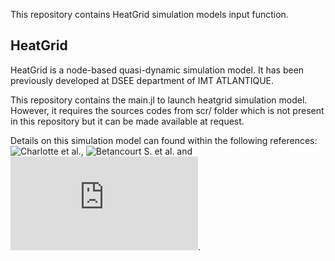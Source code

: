 This repository contains HeatGrid simulation models input function.

## HeatGrid

HeatGrid is a node-based quasi-dynamic simulation model. It has been previously developed at DSEE department of IMT ATLANTIQUE.

This repository contains the main.jl to launch heatgrid simulation model. However, it requires the sources codes from scr/ folder which is not present in this repository but it can be made available at request.

Details on this simulation model can found within the following references: ![Charlotte et al.](https://www.researchgate.net/publication/281533910_Integrated_models_for_evaluation_of_local_actions_for_the_reduction_of_greenhouse_gases_emissions_HeatGrid_an_energy_simulation_model_for_a_strategic_management_of_district_heating_networks), ![Betancourt S. et al.](https://www.sciencedirect.com/science/article/abs/pii/S0360544219311612?via%3Dihub) and ![Rodrigue et al.](https://www.proceedings.com/077185-0025.html).